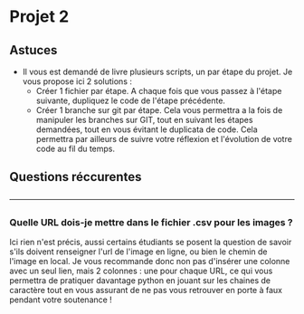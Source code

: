 # Projet 2

## Astuces
- Il vous est demandé de livre plusieurs scripts, un par étape du projet. Je vous propose ici 2 solutions :
	- Créer 1 fichier par étape. A chaque fois que vous passez à l'étape suivante, dupliquez le code de l'étape précédente.
	- Créer 1 branche sur git par étape. Cela vous permettra a la fois de manipuler les branches sur GIT, tout en suivant les étapes demandées, tout en vous évitant le duplicata de code. Cela permettra par ailleurs de suivre votre réflexion et l'évolution de votre code au fil du temps.

## Questions réccurentes
————————————————————————————————————
### Quelle URL dois-je mettre dans le fichier .csv pour les images ?

Ici rien n'est précis, aussi certains étudiants se posent la question de savoir s'ils doivent renseigner l'url de l'image en ligne, ou bien le chemin de l'image en local.
Je vous recommande donc non pas d'insérer une colonne avec un seul lien, mais 2 colonnes : une pour chaque URL, ce qui vous permettra de pratiquer davantage python en jouant sur les chaines de caractère tout en vous assurant de ne pas vous retrouver en porte à faux pendant votre soutenance !